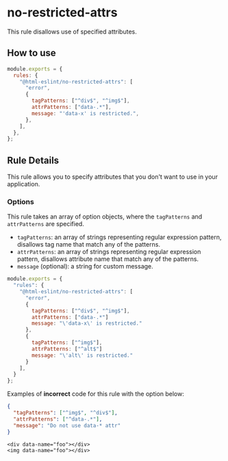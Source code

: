 # no-restricted-attrs

This rule disallows use of specified attributes.

## How to use

```js,.eslintrc.js
module.exports = {
  rules: {
    "@html-eslint/no-restricted-attrs": [
      "error",
      {
        tagPatterns: ["^div$", "^img$"],
        attrPatterns: ["data-.*"],
        message: "'data-x' is restricted.",
      },
    ],
  },
};
```

## Rule Details

This rule allows you to specify attributes that you don't want to use in your application.

### Options

This rule takes an array of option objects, where the `tagPatterns` and `attrPatterns` are specified.

- `tagPatterns`: an array of strings representing regular expression pattern, disallows tag name that match any of the patterns.
- `attrPatterns`: an array of strings representing regular expression pattern, disallows attribute name that match any of the patterns.
- `message` (optional): a string for custom message.

```js
module.exports = {
  "rules": {
    "@html-eslint/no-restricted-attrs": [
      "error",
      {
        tagPatterns: ["^div$", "^img$"],
        attrPatterns: ["data-.*"]
        message: "\'data-x\' is restricted."
      },
      {
        tagPatterns: ["^img$"],
        attrPatterns: ["^alt$"]
        message: "\'alt\' is restricted."
      }
    ],
  }
};
```

Examples of **incorrect** code for this rule with the option below:

```json
{
  "tagPatterns": ["^img$", "^div$"],
  "attrPatterns": ["^data-.*"],
  "message": "Do not use data-* attr"
}
```

```html,incorrect
<div data-name="foo"></div>
<img data-name="foo"></div>
```
